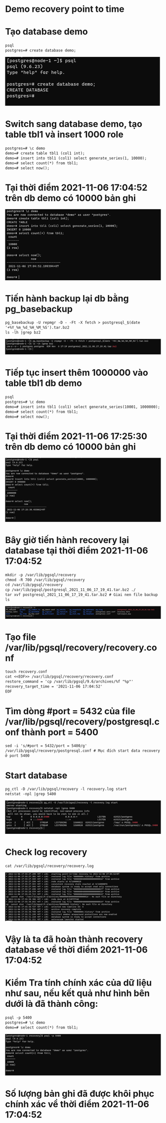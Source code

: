 # Demo recovery point to time
# Tạo database demo
    psql
    postgres=# create database demo;
<img src="./images/Screenshot 2021-11-06 214813.png" />

# Switch sang database demo, tạo table tbl1 và insert 1000 role 
    postgres=# \c demo
    demo=# create table tbl1 (col1 int);
    demo=# insert into tbl1 (col1) select generate_series(1, 10000);
    demo=# select count(*) from tbl1;
    demo=# select now(); 
# Tại thời điểm 2021-11-06 17:04:52 trên db demo có 10000 bản ghi   
<img src="./images/Screenshot 2021-11-06 215409.png" />

# Tiến hành backup lại db bằng  pg_basebackup
    pg_basebackup -U repmgr -D - -Ft -X fetch > postgresql_$(date '+%Y_%m_%d_%H_%M_%S').tar.bz2
    ls -lh |grep bz2
<img src="./images/Screenshot 2021-11-06 220723.png" />

# Tiếp tục insert thêm 1000000 vào table tbl1 db demo
    psql
    postgres=# \c demo
    demo=# insert into tbl1 (col1) select generate_series(10001, 1000000);
    demo=# select count(*) from tbl1;
    demo=# select now();

# Tại thời điểm 2021-11-06 17:25:30 trên db demo có 10000 bản ghi  
<img src="./images/Screenshot 2021-11-06 221149.png" />

# Bây giờ tiến hành recovery lại database tại thời điểm 2021-11-06 17:04:52
    mkdir -p /var/lib/pgsql/recovery
    chmod -R 700 /var/lib/pgsql/recovery
    cd /var/lib/pgsql/recovery
    cp /var/lib/pgsql/postgresql_2021_11_06_17_19_41.tar.bz2 ./
    tar xvf postgresql_2021_11_06_17_19_41.tar.bz2 # Giai nen file backup
    ls
<img src="./images/Screenshot 2021-11-06 222459.png" />

# Tạo file /var/lib/pgsql/recovery/recovery.conf
    touch recovery.conf
    cat <<EOF>> /var/lib/pgsql/recovery/recovery.conf
    restore_command = 'cp /var/lib/pgsql/9.6/archives/%f "%p"'
    recovery_target_time = '2021-11-06 17:04:52'
    EOF
# Tìm dòng #port = 5432 của file  /var/lib/pgsql/recovery/postgresql.conf thành port = 5400
    sed -i 's/#port = 5432/port = 5400/g' /var/lib/pgsql/recovery/postgresql.conf # Mục đích start data recovery ở port 5400 
# Start database
    pg_ctl -D /var/lib/pgsql/recovery -l recovery.log start
    netstat -npl |grep 5400
<img src="./images/Screenshot 2021-11-06 224025.png" />

# Check log recovery
    cat /var/lib/pgsql/recovery/recovery.log
<img src="./images/Screenshot 2021-11-06 224211.png" />

# Vậy là ta đã hoàn thành recovery database về thời điểm 2021-11-06 17:04:52
# Kiểm Tra tính chính xác của dữ liệu như sau, nếu kết quả như hình bên dưới là đã thành công:
    psql -p 5400
    postgres=# \c demo
    demo=# select count(*) from tbl1;
<img src="./images/Screenshot 2021-11-06 224457.png" />

# Số lượng bản ghi đã được khôi phục chính xác về thời điểm 2021-11-06 17:04:52
